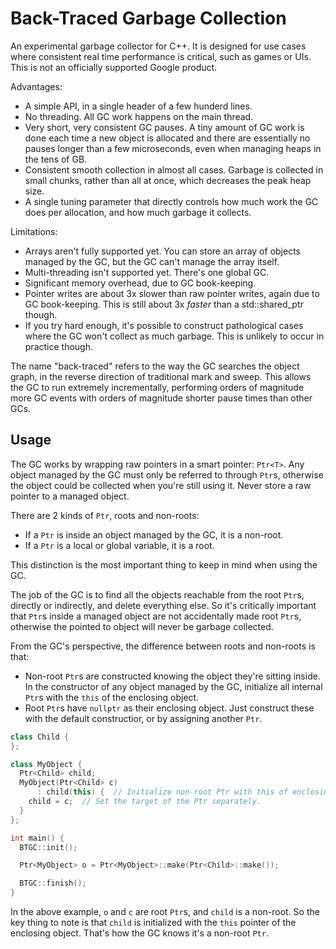 # Back-Traced Garbage Collection

An experimental garbage collector for C++. It is designed for use cases where
consistent real time performance is critical, such as games or UIs. This is not
an officially supported Google product.

Advantages:

 - A simple API, in a single header of a few hunderd lines.
 - No threading. All GC work happens on the main thread.
 - Very short, very consistent GC pauses. A tiny amount of GC work is done each
   time a new object is allocated and there are essentially no pauses longer
   than a few microseconds, even when managing heaps in the tens of GB.
 - Consistent smooth collection in almost all cases. Garbage is collected in
   small chunks, rather than all at once, which decreases the peak heap size.
 - A single tuning parameter that directly controls how much work the GC does
   per allocation, and how much garbage it collects.

Limitations:

 - Arrays aren't fully supported yet. You can store an array of objects managed
   by the GC, but the GC can't manage the array itself.
 - Multi-threading isn't supported yet. There's one global GC.
 - Significant memory overhead, due to GC book-keeping.
 - Pointer writes are about 3x slower than raw pointer writes, again due to GC
   book-keeping. This is still about 3x *faster* than a std::shared_ptr though.
 - If you try hard enough, it's possible to construct pathological cases where
   the GC won't collect as much garbage. This is unlikely to occur in practice
   though.

The name "back-traced" refers to the way the GC searches the object graph, in
the reverse direction of traditional mark and sweep. This allows the GC to run
extremely incrementally, performing orders of magnitude more GC events with
orders of magnitude shorter pause times than other GCs.

## Usage
The GC works by wrapping raw pointers in a smart pointer: `Ptr<T>`. Any object
managed by the GC must only be referred to through `Ptr`s, otherwise the object
could be collected when you're still using it. Never store a raw pointer to a
managed object.

There are 2 kinds of `Ptr`, roots and non-roots:

 - If a `Ptr` is inside an object managed by the GC, it is a non-root.
 - If a `Ptr` is a local or global variable, it is a root.

This distinction is the most important thing to keep in mind when using the GC.

The job of the GC is to find all the objects reachable from the root `Ptr`s,
directly or indirectly, and delete everything else. So it's critically important
that `Ptr`s inside a managed object are not accidentally made root `Ptr`s,
otherwise the pointed to object will never be garbage collected.

From the GC's perspective, the difference between roots and non-roots is that:

 - Non-root `Ptr`s are constructed knowing the object they're sitting inside. In
   the constructor of any object managed by the GC, initialize all internal
   `Ptr`s with the `this` of the enclosing object.
 - Root `Ptr`s have `nullptr` as their enclosing object. Just construct these
   with the default constructior, or by assigning another `Ptr`.

```c++
class Child {
};

class MyObject {
  Ptr<Child> child;
  MyObject(Ptr<Child> c)
      : child(this) {  // Initialize non-root Ptr with this of enclosing object.
    child = c;  // Set the target of the Ptr separately.
  }
};

int main() {
  BTGC::init();

  Ptr<MyObject> o = Ptr<MyObject>::make(Ptr<Child>::make());

  BTGC::finish();
}
```

In the above example, `o` and `c` are root `Ptr`s, and `child` is a non-root. So
the key thing to note is that `child` is initialized with the `this` pointer of
the enclosing object. That's how the GC knows it's a non-root `Ptr`.
